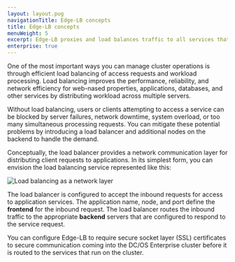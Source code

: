 ```yaml
---
layout: layout.pug
navigationTitle: Edge-LB concepts
title: Edge-LB concepts
menuWeight: 5
excerpt: Edge-LB proxies and load balances traffic to all services that run on DC/OS.
enterprise: true
---
```


One of the most important ways you can manage cluster operations is through efficient load balancing of access requests and workload processing. Load balancing improves the performance, reliability, and network efficiency for web-nased properties, applications, databases, and other services by distributing workload across multiple servers.

Without load balancing, users or clients attempting to access a service can be blocked by server failures, network downtime, system overload, or too many simultaneous processing requests. You can mitigate these potential problems by introducing a load balancer and additional nodes on the backend to handle the demand. 

Conceptually, the load balancer provides a network communication layer for distributing client requests to applications. In its simplest form, you can envision the load balancing service represented like this:
<p>
<img src="/services/edge-lb/img/Simple-Load-Balancer.png" alt="Load balancing as a network layer">
<p>

The load balancer is configured to accept the inbound requests for access to application services. The application name, node, and port define the **frontend** for the inbound request. The load balancer routes the inbound traffic to the appropriate **backend** servers that are configured to respond to the service request.

You can configure Edge-LB to require secure socket layer (SSL) certificates to secure communication coming into the DC/OS Enterprise cluster before it is routed to the services that run on the cluster.  

